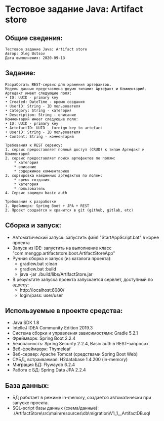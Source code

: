# Тестовое задание Java: Artifact store

Общие сведения:
-----------------
    Тестовое задание Java: Artifact store
    Автор: Oleg Ustsov
    Дата выполнения: 2020-09-13
        
Задание:
--------------------------------------
    Разработать REST-сервис для хранения артефактов.
    Модель данных представлена двумя типами: Артефакт и Комментарий.
    Артефакт имеет следующие поля:
    • ID: UUID - primary key
    • Created: DateTime - время создания
    • UserID: String - ID пользователя
    • Category: String - категория
    • Description: String - описание
    Комментарий имеет следующие поля:
    • ID: UUID - primary key
    • ArtefactID: UUID - foreign key to artefact
    • UserID: String - ID пользователя
    • Content: String - комментарий
    
    Требования к REST сервису:
    1. сервис предоставляет полный доступ (CRUD) к типам Артефакт и Комментарий
    2. сервис предоставляет поиск артефактов по полям:
        * категория
        * описание
        * содержимое комментариев
    3. сортировка найденных артефактов по полям:
        * время создания
        * категория
        * пользователь
    4. Сервис защищен basic auth    
    
    Требования к разработке
    1. Фреймворк: Spring Boot + JPA + REST
    2. Проект создаётся и хранится в git (github, gitlab, etc)

Сборка и запуск:
--------------------------------------
* Автоматический запуск: запустить файл "StartAppScript.bat" в корне проекта  
* Запуск из IDE: запустить на выполнение класс "com.menggp.artifactstore.boot.ArtifactStoreApp"
* Ручная сборка и запуск (из каталога проекта):
    * gradlew.bat :clean
    * gradlew.bat :build
    * java -jar ./build/libs/ArtifactStore.jar
* В результате запуска проекта запускается сервлет, доступный по адресу:
    * http://localhost:8080/
    * login/pass: user/user

Используемые в проекте средства:
--------------------------------------
* Java SDK 1.8
* IntelleJ IDEA Community Edition 2019.3
* Система сборки и управления  зависимостями: Gradle 5.2.1
* Фреймворк: Spring Boot 2.2.4
* Безопасность: Spring Security 2.2.4, Basic auth в REST-запросах
* Веб-фреймворк: Thymeleaf
* Веб-сервер: Apache Tomcat (средствами Spring Boot Web)
* СУБД, встраиваемая: H2database 1.4.200 (in-memory)
* Миграция БД: Flywaydb 6.2.4
* Работа с БД: Spring Data JPA 2.2.4

База данных:
--------------------------------------
* БД работает в режиме in-memory, создается автоматически при запуске проекта.
* SQL-script базы данных (схема/данные): .\ArtifactStore\src\main\resources\db\migration\V1_1__ArtifactDB.sql